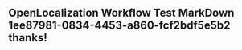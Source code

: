 <properties
ms.topic="hero-topic"
ms.test1="hero-topic"
ms.test2="test"/>

## OpenLocalization Workflow Test MarkDown 1ee87981-0834-4453-a860-fcf2bdf5e5b2 thanks!
